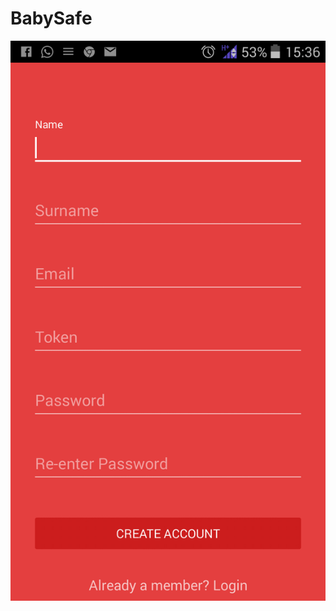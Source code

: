 # BabySafe 

![BabySafe ScreenShots](https://github.com/merveylmz/ScreenShots/blob/master/Android/Screenshot_2017-04-04-15-36-19.png "Login Ekranı")

